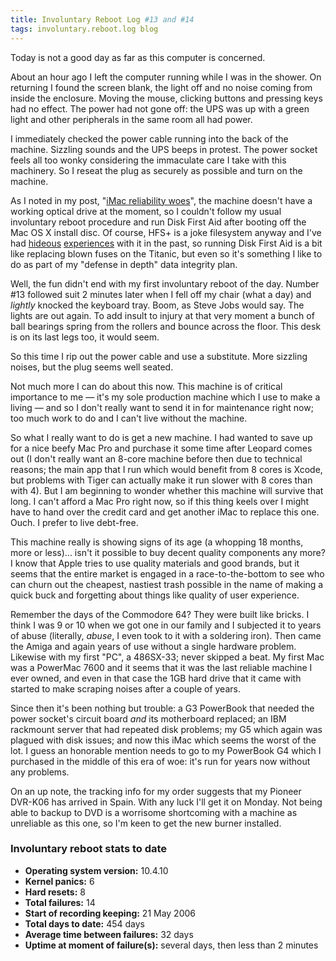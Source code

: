 ```yaml
---
title: Involuntary Reboot Log #13 and #14
tags: involuntary.reboot.log blog
---
```


Today is not a good day as far as this computer is concerned.

About an hour ago I left the computer running while I was in the shower. On returning I found the screen blank, the light off and no noise coming from inside the enclosure. Moving the mouse, clicking buttons and pressing keys had no effect. The power had not gone off: the UPS was up with a green light and other peripherals in the same room all had power.

I immediately checked the power cable running into the back of the machine. Sizzling sounds and the UPS beeps in protest. The power socket feels all too wonky considering the immaculate care I take with this machinery. So I reseat the plug as securely as possible and turn on the machine.

As I noted in my post, "[iMac reliability woes](http://typechecked.net/a/about/wincent/weblog/archives/2007/08/imac_reliabilit.php)", the machine doesn't have a working optical drive at the moment, so I couldn't follow my usual involuntary reboot procedure and run Disk First Aid after booting off the Mac OS X install disc. Of course, HFS+ is a joke filesystem anyway and I've had [hideous](http://typechecked.net/a/about/wincent/weblog/archives/2007/07/involuntary_reb_12.php) [experiences](http://typechecked.net/a/about/wincent/weblog/archives/2006/05/involuntary_reb_1.php) with it in the past, so running Disk First Aid is a bit like replacing blown fuses on the Titanic, but even so it's something I like to do as part of my "defense in depth" data integrity plan.

Well, the fun didn't end with my first involuntary reboot of the day. Number \#13 followed suit 2 minutes later when I fell off my chair (what a day) and _lightly_ knocked the keyboard tray. Boom, as Steve Jobs would say. The lights are out again. To add insult to injury at that very moment a bunch of ball bearings spring from the rollers and bounce across the floor. This desk is on its last legs too, it would seem.

So this time I rip out the power cable and use a substitute. More sizzling noises, but the plug seems well seated.

Not much more I can do about this now. This machine is of critical importance to me — it's my sole production machine which I use to make a living — and so I don't really want to send it in for maintenance right now; too much work to do and I can't live without the machine.

So what I really want to do is get a new machine. I had wanted to save up for a nice beefy Mac Pro and purchase it some time after Leopard comes out (I don't really want an 8-core machine before then due to technical reasons; the main app that I run which would benefit from 8 cores is Xcode, but problems with Tiger can actually make it run slower with 8 cores than with 4). But I am beginning to wonder whether this machine will survive that long. I can't afford a Mac Pro right now, so if this thing keels over I might have to hand over the credit card and get another iMac to replace this one. Ouch. I prefer to live debt-free.

This machine really is showing signs of its age (a whopping 18 months, more or less)... isn't it possible to buy decent quality components any more? I know that Apple tries to use quality materials and good brands, but it seems that the entire market is engaged in a race-to-the-bottom to see who can churn out the cheapest, nastiest trash possible in the name of making a quick buck and forgetting about things like quality of user experience.

Remember the days of the Commodore 64? They were built like bricks. I think I was 9 or 10 when we got one in our family and I subjected it to years of abuse (literally, _abuse_, I even took to it with a soldering iron). Then came the Amiga and again years of use without a single hardware problem. Likewise with my first "PC", a 486SX-33; never skipped a beat. My first Mac was a PowerMac 7600 and it seems that it was the last reliable machine I ever owned, and even in that case the 1GB hard drive that it came with started to make scraping noises after a couple of years.

Since then it's been nothing but trouble: a G3 PowerBook that needed the power socket's circuit board _and_ its motherboard replaced; an IBM rackmount server that had repeated disk problems; my G5 which again was plagued with disk issues; and now this iMac which seems the worst of the lot. I guess an honorable mention needs to go to my PowerBook G4 which I purchased in the middle of this era of woe: it's run for years now without any problems.

On an up note, the tracking info for my order suggests that my Pioneer DVR-K06 has arrived in Spain. With any luck I'll get it on Monday. Not being able to backup to DVD is a worrisome shortcoming with a machine as unreliable as this one, so I'm keen to get the new burner installed.

### Involuntary reboot stats to date

-   **Operating system version:** 10.4.10
-   **Kernel panics:** 6
-   **Hard resets:** 8
-   **Total failures:** 14
-   **Start of recording keeping:** 21 May 2006
-   **Total days to date:** 454 days
-   **Average time between failures:** 32 days
-   **Uptime at moment of failure(s):** several days, then less than 2 minutes
